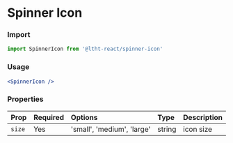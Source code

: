 # Spinner Icon

### Import

```js
import SpinnerIcon from '@ltht-react/spinner-icon'
```

### Usage

```jsx
<SpinnerIcon />
```

### Properties

| Prop   | Required | Options                    | Type   | Description |
| :----- | :------- | :------------------------- | :----- | :---------- |
| `size` | Yes      | 'small', 'medium', 'large' | string | icon size   |
